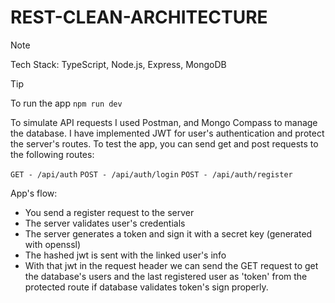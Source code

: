 # REST-CLEAN-ARCHITECTURE

> [!NOTE]
> Tech Stack: TypeScript, Node.js, Express, MongoDB

> [!TIP]
> To run the app
```npm run dev```

To simulate API requests I used Postman, and Mongo Compass to manage the database.
I have implemented JWT for user's authentication and protect the server's routes.
To test the app, you can send get and post requests to the following routes:

```GET - /api/auth```
```POST - /api/auth/login```
```POST - /api/auth/register```

App's flow:

- You send a register request to the server
- The server validates user's credentials
- The server generates a token and sign it with a secret key (generated with openssl)
- The hashed jwt is sent with the linked user's info
- With that jwt in the request header we can send the GET request to get the database's users and the last registered user as 'token' from the protected route if database validates token's sign properly.



